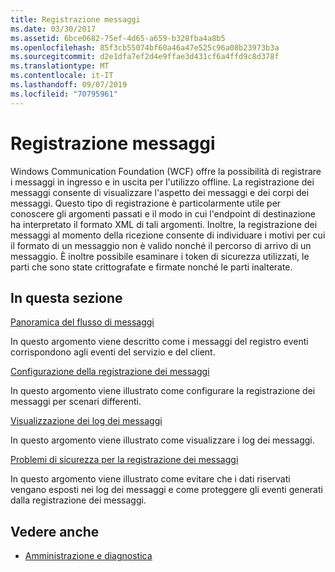 ```yaml
---
title: Registrazione messaggi
ms.date: 03/30/2017
ms.assetid: 6bce0682-75ef-4d65-a659-b328fba4a8b5
ms.openlocfilehash: 85f3cb55074bf60a46a47e525c96a08b23973b3a
ms.sourcegitcommit: d2e1dfa7ef2d4e9ffae3d431cf6a4ffd9c8d378f
ms.translationtype: MT
ms.contentlocale: it-IT
ms.lasthandoff: 09/07/2019
ms.locfileid: "70795961"
---
```

# <a name="message-logging"></a>Registrazione messaggi
Windows Communication Foundation (WCF) offre la possibilità di registrare i messaggi in ingresso e in uscita per l'utilizzo offline. La registrazione dei messaggi consente di visualizzare l'aspetto dei messaggi e dei corpi dei messaggi. Questo tipo di registrazione è particolarmente utile per conoscere gli argomenti passati e il modo in cui l'endpoint di destinazione ha interpretato il formato XML di tali argomenti. Inoltre, la registrazione dei messaggi al momento della ricezione consente di individuare i motivi per cui il formato di un messaggio non è valido nonché il percorso di arrivo di un messaggio. È inoltre possibile esaminare i token di sicurezza utilizzati, le parti che sono state crittografate e firmate nonché le parti inalterate.  
  
## <a name="in-this-section"></a>In questa sezione  
 [Panoramica del flusso di messaggi](message-flow-overview.md)  
  
 In questo argomento viene descritto come i messaggi del registro eventi corrispondono agli eventi del servizio e del client.  
  
 [Configurazione della registrazione dei messaggi](configuring-message-logging.md)  
  
 In questo argomento viene illustrato come configurare la registrazione dei messaggi per scenari differenti.  
  
 [Visualizzazione dei log dei messaggi](viewing-message-logs.md)  
  
 In questo argomento viene illustrato come visualizzare i log dei messaggi.  
  
 [Problemi di sicurezza per la registrazione dei messaggi](security-concerns-for-message-logging.md)  
  
 In questo argomento viene illustrato come evitare che i dati riservati vengano esposti nei log dei messaggi e come proteggere gli eventi generati dalla registrazione dei messaggi.  
  
## <a name="see-also"></a>Vedere anche

- [Amministrazione e diagnostica](index.md)
